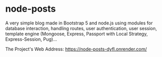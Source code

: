# node-posts
A very simple blog made in Bootstrap 5 and node.js using modules for database interaction, handling routes, user authentication, user session, template engine (Mongoose, Express, Passport with Local Strategy, Express-Session, Pug)...

The Project's Web Address: https://node-posts-dyfl.onrender.com/
